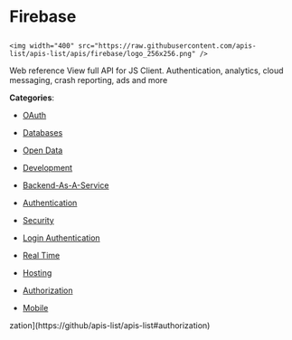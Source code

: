 # Firebase<p align="center">
    <img width="400" src="https://raw.githubusercontent.com/apis-list/apis-list/apis/firebase/logo_256x256.png" />
</p>

Web reference View full API for JS Client. Authentication, analytics, cloud messaging, crash reporting, ads and more

**Categories**:

- [OAuth](https://github/apis-list/apis-list#oauth)

- [Databases](https://github/apis-list/apis-list#databases)

- [Open Data](https://github/apis-list/apis-list#open-data)

- [Development](https://github/apis-list/apis-list#development)

- [Backend-As-A-Service](https://github/apis-list/apis-list#backend-as-a-service)

- [Authentication](https://github/apis-list/apis-list#authentication)

- [Security](https://github/apis-list/apis-list#security)

- [Login Authentication](https://github/apis-list/apis-list#login-authentication)

- [Real Time](https://github/apis-list/apis-list#real-time)

- [Hosting](https://github/apis-list/apis-list#hosting)

- [Authorization](https://github/apis-list/apis-list#authorization)

- [Mobile](https://github/apis-list/apis-list#mobile)



zation](https://github/apis-list/apis-list#authorization)



